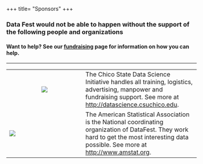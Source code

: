 +++
title= "Sponsors"
+++

### Data Fest would not be able to happen without the support of the following people and organizations

#### Want to help? See our [fundraising](../fundraising/) page for information on how you can help. 

----



<table border="0" align="center">
<colgroup>
<col width="40%" />
<col width="60%" />
</colgroup>

<tbody>

<tr>
  <td align="center" markdown="span"><img src="../img/clients/DSI_Logo_Horizontal_Small.jpg"></img></td>  
  <td> The Chico State Data Science Initiative handles all training, logistics, advertising, manpower
  and fundraising support. 
  See more at <a href="http://datascience.csuchico.edu">http://datascience.csuchico.edu</a>. <br />
</td>

<tr>
  <td><img src="../img/clients/asa_logo.jpg"></img></td>  
  <td> The American Statistical Association is the National coordinating organization of DataFest. 
  They work hard to get the most interesting data possible. 
  See more at <a href="http://www.amstat.org">http://www.amstat.org</a>. </td>
</td>
</tr>


</tr>

<!---
<tr>
  <td align="center" markdown="span"><img src="../img/clients/asa_logo.jpg" alt="" border=3 height=100 width=100></img></td>  
  <td> CSU, Chico Provost & Vice President for Academic Affairs <br />
</td>
</tr>
--->


</tbody>
</table>
    